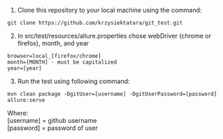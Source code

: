 
1. Clone this repository to your local machine using the command:
```
git clone https://github.com/krzysiektatara/git_test.git
```
2. In src/test/resources/allure.properties chose webDriver (chrome or firefox), month, and year
```
browser=local_[firefox/chrome]
month=[MONTH] - must be capitalized
year=[year]
```

3. Run the test using following command:
```
mvn clean package -DgitUser=[username] -DgitUserPassword=[password] allure:serve
```

Where:  
[username]
= github username  
[password] = password of user
